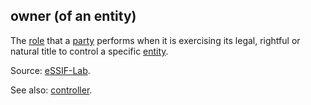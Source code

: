 ## owner (of an entity)

<p class="c8"><span>The </span><span class="c2"><a class="c3" href="#h.sf54cyuamo6x">role</a></span><span>&nbsp;that a </span><span class="c2"><a class="c3" href="#h.cn6bno48fomj">party</a></span><span>&nbsp;performs when it is exercising its legal, rightful or natural title to control a specific </span><span class="c2"><a class="c3" href="#h.5imtbzl1f4xo">entity</a></span><span class="c0">.</span></p><p class="c8"><span>Source: </span><span class="c2"><a class="c3" href="https://www.google.com/url?q=https://essif-lab.github.io/framework/docs/essifLab-glossary%23owner&amp;sa=D&amp;source=editors&amp;ust=1706779842768178&amp;usg=AOvVaw2C-j3rWmaUw81S0xTHIsFi">eSSIF-Lab</a></span><span class="c0">.</span></p><p class="c8"><span>See also: </span><span class="c2"><a class="c3" href="#h.gemoqe2m303z">controller</a></span><span class="c0">.</span></p>

